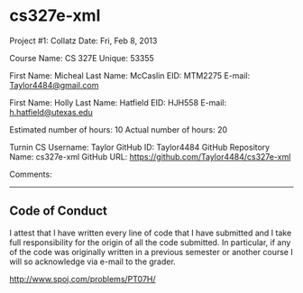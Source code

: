 cs327e-xml
==========
Project #1: Collatz
Date: Fri, Feb 8, 2013

Course Name: CS 327E
Unique: 53355

First Name: Micheal
Last Name: McCaslin
EID: MTM2275
E-mail: Taylor4484@gmail.com

First Name: Holly 
Last Name: Hatfield
EID: HJH558
E-mail: h.hatfield@utexas.edu


Estimated number of hours: 10
Actual    number of hours: 20

Turnin CS Username: Taylor
GitHub ID: Taylor4484
GitHub Repository Name: cs327e-xml
GitHub URL: https://github.com/Taylor4484/cs327e-xml

Comments:

---------------
Code of Conduct
---------------

I attest that I have written every line of code that I have submitted and I take full 
responsibility for the origin of all the code submitted. In particular, if any of the 
code was originally written in a previous semester or another course I will so 
acknowledge via e-mail to the grader.



http://www.spoj.com/problems/PT07H/